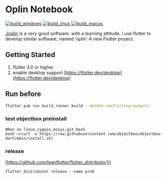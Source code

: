 # Oplin Notebook

[![build_windows](https://github.com/springeye/oplin/actions/workflows/build_windows.yaml/badge.svg)](https://github.com/henjue/notebook/actions/workflows/build_windows.yaml)
[![build_linux](https://github.com/springeye/oplin/actions/workflows/build_linux.yaml/badge.svg)](https://github.com/henjue/notebook/actions/workflows/build_linux.yaml)
[![build_macos](https://github.com/springeye/oplin/actions/workflows/build_macos.yaml/badge.svg)](https://github.com/henjue/notebook/actions/workflows/build_macos.yaml)

[Joplin](https://joplinapp.org/) is a very good software. with a learning attitude, I use flutter to
develop similar software, named 'oplin' A new Flutter project.

## Getting Started

1. flutter 3.0 or higher
2. enable desktop support [https://flutter.dev/desktop](https://flutter.dev/desktop)

## Run before

```bash
flutter pub run build_runner build --delete-conflicting-outputs
```

### test objectbox preinstall

```
#Run on linux,cygwin,mssys,git-bash
bash <(curl -s https://raw.githubusercontent.com/objectbox/objectbox-dart/main/install.sh)
```

### release

[https://github.com/leanflutter/flutter_distributor]()

```
flutter_distributor release --name prod
```